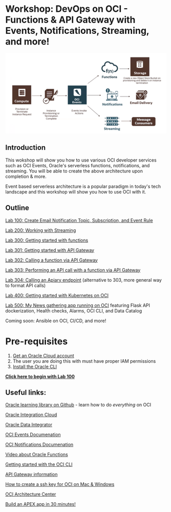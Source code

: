 # Workshop: DevOps on OCI - Functions & API Gateway with Events, Notifications, Streaming, and more!

![](screenshots/99.png)

## Introduction

This wokshop will show you how to use various OCI developer services such as OCI Events, Oracle's serverless functions, notifications, and streaming. You will be able to create the above architecture upon completion & more.

Event based serverless architecture is a popular paradigm in today's tech landscape and this workshop will show you how to use OCI with it.

## Outline
[Lab 100: Create Email Notification Topic, Subscription, and Event Rule](https://github.com/GaryHostt/OCI_DevOps/blob/master/Lab100.md)

[Lab 200: Working with Streaming](https://github.com/GaryHostt/OCI_DevOps/blob/master/Lab200.md)

[Lab 300: Getting started with functions](https://github.com/GaryHostt/OCI_DevOps/blob/master/Lab300a.md)

[Lab 301: Getting started with API Gateway](https://github.com/GaryHostt/OCI_DevOps/blob/master/Lab301.md)

[Lab 302: Calling a function via API Gateway](https://github.com/GaryHostt/OCI_DevOps/blob/master/Lab302.md)

[Lab 303: Performing an API call with a function via API Gateway](https://github.com/GaryHostt/OCI_DevOps/blob/master/Lab303.md)

[Lab 304: Calling an Apiary endpoint](https://github.com/GaryHostt/OCI_DevOps/blob/master/304.md) (alternative to 303, more general way to format API calls)

[Lab 400: Getting started with Kubernetes on OCI](https://github.com/GaryHostt/OCI_DevOps/blob/master/Lab400.md)

[Lab 500: My News gathering app running on OCI](https://github.com/GaryHostt/OCI_Native_NewsApp) featuring Flask API dockerization, Health checks, Alarms, OCI CLI, and Data Catalog

Coming soon: Ansible on OCI, CI/CD, and more!

# Pre-requisites

1. [Get an Oracle Cloud account](https://www.oracle.com/cloud/free/)
2. The user you are doing this with must have proper IAM permissions 
3. [Install the Oracle CLI](https://docs.cloud.oracle.com/en-us/iaas/Content/API/SDKDocs/cliinstall.htm)

[**Click here to begin with Lab 100**](https://github.com/GaryHostt/OCI_DevOps/blob/master/Lab100.md)

## Useful links:

[Oracle learning library on Github](https://github.com/oracle/learning-library) - learn how to do *everything* on OCI

[Oracle Integration Cloud](https://garyhostt.github.io/Oracle_Integration/)

[Oracle Data Integrator](https://github.com/GaryHostt/Oracle_Data_Integrator)

[OCI Events Documenation](https://docs.cloud.oracle.com/en-us/iaas/Content/Events/Concepts/eventsoverview.htm)

[OCI Notifications Documenation](https://docs.cloud.oracle.com/en-us/iaas/Content/Notification/Concepts/notificationoverview.htm)

[Video about Oracle Functions](https://www.youtube.com/watch?v=ZJKviWdo-Ec)

[Getting started with the OCI CLI](https://oracle.github.io/learning-library/oci-library/DevOps/OCI_CLI/OCI_CLI_HOL.html)

[API Gateway information](https://www.oracle.com/cloud/cloud-native/api-gateway/)

[How to create a ssh key for OCI on Mac & Windows](https://www.oracle.com/webfolder/technetwork/tutorials/obe/cloud/javaservice/JCS/JCS_SSH/create_sshkey.html)

[OCI Architecture Center](https://blogs.oracle.com/cloud-infrastructure/announcing-the-oracle-cloud-infrastructure-architecture-center)

[Build an APEX app in 30 minutes!](https://github.com/fatih-keles/30-min-workshops)







